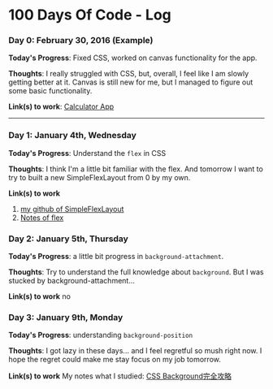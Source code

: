 # 100 Days Of Code - Log

### Day 0: February 30, 2016 (Example)
**Today's Progress**: Fixed CSS, worked on canvas functionality for the app.

**Thoughts**: I really struggled with CSS, but, overall, I feel like I am slowly getting better at it. Canvas is still new for me, but I managed to figure out some basic functionality.

**Link(s) to work**: [Calculator App](http://www.example.com)

------

### Day 1: January 4th, Wednesday

**Today's Progress**: Understand the `flex` in CSS

**Thoughts**: I think I'm a little bit familiar with the flex. And tomorrow I want to try to built a new SimpleFlexLayout from 0 by my own.

**Link(s) to work**
1. [my github of SimpleFlexLayout](https://github.com/ChenYuHsin/SimpleFlexLayout)
2. [Notes of flex](https://github.com/ChenYuHsin/notebook/blob/master/CSS/flex%20%E8%A9%B3%E8%A7%A3.md)



### Day 2: January 5th, Thursday

**Today's Progress**: a little bit progress in `background-attachment`.

**Thoughts**: Try to understand the full knowledge about `background`. But I was stucked by background-attachment...

**Link(s) to work**
no



### Day 3: January 9th, Monday

**Today's Progress**: understanding `background-position`

**Thoughts**: I got lazy in these days... and I feel regretful so mush right now. I hope the regret could make me stay focus on my job tomorrow.

**Link(s) to work**
My notes what I studied: [CSS Background完全攻略](https://github.com/ChenYuHsin/notebook/blob/master/CSS/background%E5%AE%8C%E5%85%A8%E6%94%BB%E7%95%A5/background%E5%AE%8C%E5%85%A8%E6%94%BB%E7%95%A5.md)

